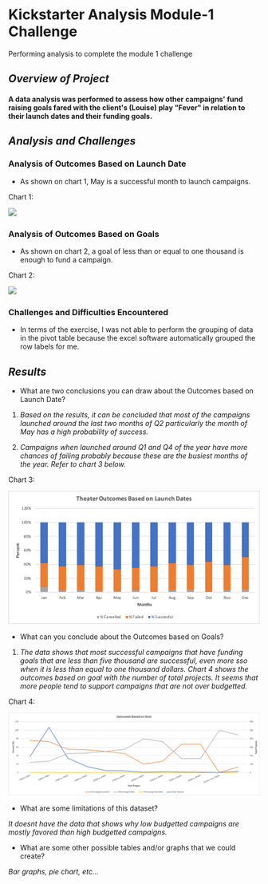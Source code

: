 # Kickstarter Analysis Module-1 Challenge
Performing analysis to complete the module 1 challenge 

## *Overview of Project*

#### A data analysis was performed to assess how other campaigns' fund raising goals fared with the client's (Louise) play "Fever" in relation to their launch dates and their funding goals.

## *Analysis and Challenges*

### Analysis of Outcomes Based on Launch Date

- As shown on chart 1, May is a successful month to launch campaigns.

Chart 1:

![](https://github.com/jsaltmd/Kickstarter-Module-1-Challenge/blob/master/Resources/Theater_Outcomes_vs_Launch.png)

### Analysis of Outcomes Based on Goals

- As shown on chart 2, a goal of less than or equal to one thousand is enough to fund a campaign. 

Chart 2:

![](https://github.com/jsaltmd/Kickstarter-Module-1-Challenge/blob/master/Resources/Outcomes_vs_Goals.png)

### Challenges and Difficulties Encountered

- In terms of the exercise, I was not able to perform the grouping of data in the pivot table because the excel software automatically grouped the row labels for me.  

## *Results*

- What are two conclusions you can draw about the Outcomes based on Launch Date?

1. *Based on the results, it can be concluded that most of the campaigns launched around the last two months of Q2 particularly the month of May has a high probability of success.*

2. *Campaigns when launched around Q1 and Q4 of the year have more chances of failing probably because these are the busiest months of the year. Refer to chart 3 below.*

Chart 3:

![](https://github.com/jsaltmd/Kickstarter-Analysis-Module-1-Challenge/blob/master/Modified%20Theater%20Outcomes%20Based%20on%20Launch%20Dates.png)

- What can you conclude about the Outcomes based on Goals?

1. *The data shows that most successful campaigns that have funding goals that are less than five thousand are successful, even more sso when it is less than equal to one thousand dollars. Chart 4 shows the outcomes based on goal with the number of total projects. It seems that more people tend to support campaigns that are not over budgetted.*  

Chart 4:

![](https://github.com/jsaltmd/Kickstarter-Analysis-Module-1-Challenge/blob/master/Modified%20Outcomes%20Based%20on%20Goal%20Chart.png)

- What are some limitations of this dataset?

*It doesnt have the data that shows why low budgetted campaigns are mostly favored than high budgetted campaigns.*

- What are some other possible tables and/or graphs that we could create?

*Bar graphs, pie chart, etc...*
